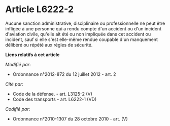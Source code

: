 # Article L6222-2

Aucune sanction administrative, disciplinaire ou professionnelle ne peut être infligée à une personne qui a rendu compte d'un
accident ou d'un incident d'aviation civile, qu'elle ait été ou non impliquée dans cet accident ou incident, sauf si elle
s'est elle-même rendue coupable d'un manquement délibéré ou répété aux règles de sécurité.

**Liens relatifs à cet article**

_Modifié par_:

  - Ordonnance n°2012-872 du 12 juillet 2012 - art. 2

_Cité par_:

  - Code de la défense. - art. L3125-2 (V)
  - Code des transports - art. L6222-1 (VD)

_Codifié par_:

  - Ordonnance n°2010-1307 du 28 octobre 2010 - art. (V)

